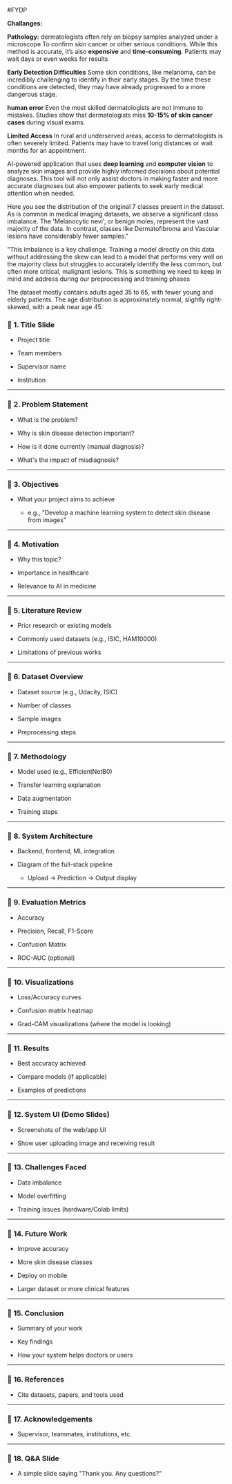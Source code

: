 #FYDP 

**Challanges:**

**Pathology:** dermatologists often rely on biopsy samples analyzed under a microscope To confirm skin cancer or other serious conditions. While this method is accurate, it’s also **expensive** and **time-consuming**. Patients may wait days or even weeks for results

**Early Detection Difficulties**
Some skin conditions, like melanoma, can be incredibly challenging to identify in their early stages. By the time these conditions are detected, they may have already progressed to a more dangerous stage.

**human error**
Even the most skilled dermatologists are not immune to mistakes. Studies show that dermatologists miss **10-15% of skin cancer cases** during visual exams.

**Limited Access**
In rural and underserved areas, access to dermatologists is often severely limited. Patients may have to travel long distances or wait months for an appointment.

AI-powered application that uses **deep learning** and **computer vision** to analyze skin images and provide highly informed decisions about potential diagnoses. This tool will not only assist doctors in making faster and more accurate diagnoses but also empower patients to seek early medical attention when needed.


Here you see the distribution of the original 7 classes present in the dataset. As is common in medical imaging datasets, we observe a significant class imbalance. The 'Melanocytic nevi', or benign moles, represent the vast majority of the data. In contrast, classes like Dermatofibroma and Vascular lesions have considerably fewer samples."

"This imbalance is a key challenge. Training a model directly on this data without addressing the skew can lead to a model that performs very well on the majority class but struggles to accurately identify the less common, but often more critical, malignant lesions. This is something we need to keep in mind and address during our preprocessing and training phases


The dataset mostly contains adults aged 35 to 65, with fewer young and elderly patients. The age distribution is approximately normal, slightly right-skewed, with a peak near age 45.






### 🔹 **1. Title Slide**

- Project title
    
- Team members
    
- Supervisor name
    
- Institution
    

---

### 🔹 **2. Problem Statement**

- What is the problem?
    
- Why is skin disease detection important?
    
- How is it done currently (manual diagnosis)?
    
- What's the impact of misdiagnosis?
    

---

### 🔹 **3. Objectives**

- What your project aims to achieve
    
    - e.g., "Develop a machine learning system to detect skin disease from images"
        

---

### 🔹 **4. Motivation**

- Why this topic?
    
- Importance in healthcare
    
- Relevance to AI in medicine
    

---

### 🔹 **5. Literature Review**

- Prior research or existing models
    
- Commonly used datasets (e.g., ISIC, HAM10000)
    
- Limitations of previous works
    

---

### 🔹 **6. Dataset Overview**

- Dataset source (e.g., Udacity, ISIC)
    
- Number of classes
    
- Sample images
    
- Preprocessing steps
    

---

### 🔹 **7. Methodology**

- Model used (e.g., EfficientNetB0)
    
- Transfer learning explanation
    
- Data augmentation
    
- Training steps
    

---

### 🔹 **8. System Architecture**

- Backend, frontend, ML integration
    
- Diagram of the full-stack pipeline
    
    - Upload → Prediction → Output display
        

---

### 🔹 **9. Evaluation Metrics**

- Accuracy
    
- Precision, Recall, F1-Score
    
- Confusion Matrix
    
- ROC-AUC (optional)
    

---

### 🔹 **10. Visualizations**

- Loss/Accuracy curves
    
- Confusion matrix heatmap
    
- Grad-CAM visualizations (where the model is looking)
    

---

### 🔹 **11. Results**

- Best accuracy achieved
    
- Compare models (if applicable)
    
- Examples of predictions
    

---

### 🔹 **12. System UI (Demo Slides)**

- Screenshots of the web/app UI
    
- Show user uploading image and receiving result
    

---

### 🔹 **13. Challenges Faced**

- Data imbalance
    
- Model overfitting
    
- Training issues (hardware/Colab limits)
    

---

### 🔹 **14. Future Work**

- Improve accuracy
    
- More skin disease classes
    
- Deploy on mobile
    
- Larger dataset or more clinical features
    

---

### 🔹 **15. Conclusion**

- Summary of your work
    
- Key findings
    
- How your system helps doctors or users
    

---

### 🔹 **16. References**

- Cite datasets, papers, and tools used
    

---

### 🔹 **17. Acknowledgements**

- Supervisor, teammates, institutions, etc.
    

---

### 🔹 **18. Q&A Slide**

- A simple slide saying "Thank you. Any questions?"